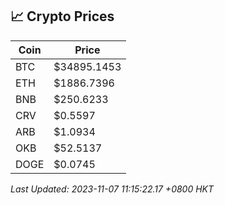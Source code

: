 ## 📈 Crypto Prices

| Coin | Price |
| ---- | ----- |
| BTC | $34895.1453 |
| ETH | $1886.7396 |
| BNB | $250.6233 |
| CRV | $0.5597 |
| ARB | $1.0934 |
| OKB | $52.5137 |
| DOGE | $0.0745 |

_Last Updated: 2023-11-07 11:15:22.17 +0800 HKT_